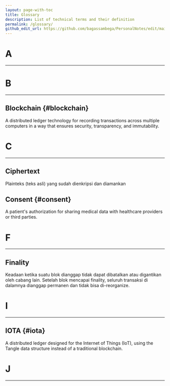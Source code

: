 ```yaml
---
layout: page-with-toc
title: Glossary
description: List of technical terms and their definition
permalink: /glossary/
github_edit_url: https://github.com/bagassambega/PersonalNotes/edit/main/_pages/glossary.md
---
```


<div class="glossary-page" markdown="1">

# A

---

# B

---

## Blockchain {#blockchain}

A distributed ledger technology for recording transactions across multiple computers in a way that ensures security, transparency, and immutability.

# C

---

## Ciphertext

Plainteks (teks asli) yang sudah dienkripsi dan diamankan

## Consent {#consent}

A patient's authorization for sharing medical data with healthcare providers or third parties.

# F

---

## Finality

Keadaan ketika suatu blok dianggap tidak dapat dibatalkan atau digantikan oleh cabang lain. Setelah blok mencapai finality, seluruh transaksi di dalamnya dianggap permanen dan tidak bisa di-reorganize.

# I

---

## IOTA {#iota}

A distributed ledger designed for the Internet of Things (IoT), using the Tangle data structure instead of a traditional blockchain.

# J

---

</div>
